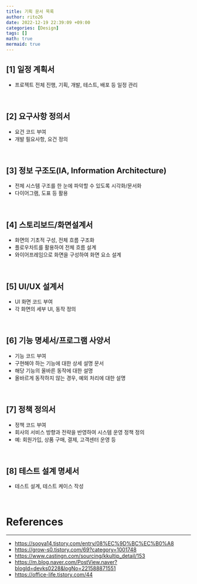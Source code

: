 ```yaml
--- 
title: 기획 문서 목록 
author: rito26 
date: 2022-12-19 22:39:09 +09:00 
categories: [Design] 
tags: [] 
math: true 
mermaid: true 
--- 
```

 

## **[1] 일정 계획서**

- 프로젝트 전체 진행, 기획, 개발, 테스트, 배포 등 일정 관리

<br>


## **[2] 요구사항 정의서**

- 요건 코드 부여
- 개발 필요사항, 요건 정의

<br>


## **[3] 정보 구조도(IA, Information Architecture)**

- 전체 시스템 구조를 한 눈에 파악할 수 있도록 시각화/문서화
- 다이어그램, 도표 등 활용

<br>


## **[4] 스토리보드/화면설계서**

- 화면의 기초적 구성, 전체 흐름 구조화
- 플로우차트를 활용하여 전체 흐름 설계
- 와이어프레임으로 화면을 구성하여 화면 요소 설계

<br>


## **[5] UI/UX 설계서**

- UI 화면 코드 부여
- 각 화면의 세부 UI, 동작 정의

<br>


## **[6] 기능 명세서/프로그램 사양서**

- 기능 코드 부여
- 구현해야 하는 기능에 대한 상세 설명 문서
- 해당 기능의 올바른 동작에 대한 설명
- 올바르게 동작하지 않는 경우, 예외 처리에 대한 설명

<br>


## **[7] 정책 정의서**

- 정책 코드 부여
- 회사의 서비스 방향과 전략을 반영하여 시스템 운영 정책 정의
- 예: 회원가입, 상품 구매, 결제, 고객센터 운영 등

<br>


## **[8] 테스트 설계 명세서**

- 테스트 설계, 테스트 케이스 작성


<!------------------------------------------------------------------> 

<br>

# References
---
- <https://sooya14.tistory.com/entry/08%EC%9D%BC%EC%B0%A8>
- <https://grow-s0.tistory.com/69?category=1001748>
- <https://www.castingn.com/sourcing/kkultip_detail/153>
- <https://m.blog.naver.com/PostView.naver?blogId=devks0228&logNo=221588871551>
- <https://office-life.tistory.com/44>

